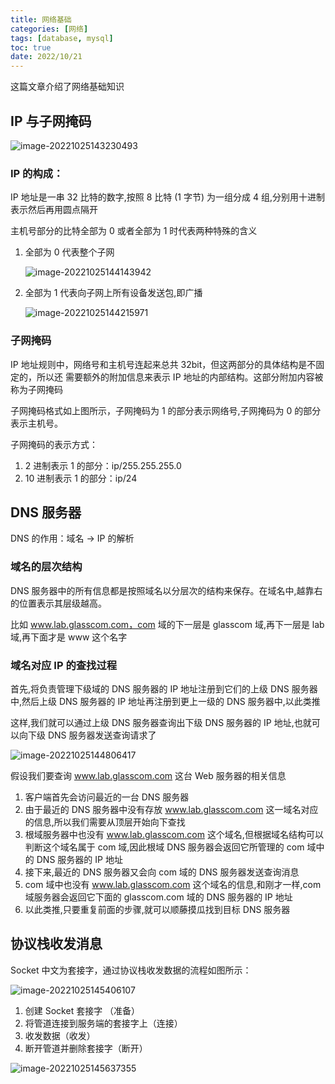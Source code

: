 ```yaml
---
title: 网络基础
categories: [网络]
tags: [database, mysql]
toc: true
date: 2022/10/21
---
```


这篇文章介绍了网络基础知识

<!-- more -->

## IP 与子网掩码

![image-20221025143230493](http://serial.limiaomiao.site:8089/public/uploads/image-20221025143230493.png)

### IP 的构成：

IP 地址是一串 32 比特的数字,按照 8 比特 (1 字节) 为一组分成 4 组,分别用十进制表示然后再用圆点隔开

主机号部分的比特全部为 0 或者全部为 1 时代表两种特殊的含义

1. 全部为 0 代表整个子网

   ![image-20221025144143942](http://serial.limiaomiao.site:8089/public/uploads/image-20221025144143942.png)

2. 全部为 1 代表向子网上所有设备发送包,即广播

   ![image-20221025144215971](http://serial.limiaomiao.site:8089/public/uploads/image-20221025144215971.png)

### 子网掩码

IP 地址规则中，网络号和主机号连起来总共 32bit，但这两部分的具体结构是不固定的，所以还 需要额外的附加信息来表示 IP 地址的内部结构。这部分附加内容被称为子网掩码

子网掩码格式如上图所示，子网掩码为 1 的部分表示网络号,子网掩码为 0 的部分表示主机号。

子网掩码的表示方式：

1. 2 进制表示 1 的部分：ip/255.255.255.0
2. 10 进制表示 1 的部分：ip/24

## DNS 服务器

DNS 的作用：域名 -> IP 的解析

### 域名的层次结构

DNS 服务器中的所有信息都是按照域名以分层次的结构来保存。在域名中,越靠右的位置表示其层级越高。

比如 www.lab.glasscom.com，com 域的下一层是 glasscom 域,再下一层是 lab 域,再下面才是 www 这个名字

### 域名对应 IP 的查找过程

首先,将负责管理下级域的 DNS 服务器的 IP 地址注册到它们的上级 DNS 服务器中,然后上级 DNS 服务器的 IP 地址再注册到更上一级的 DNS 服务器中,以此类推

这样,我们就可以通过上级 DNS 服务器查询出下级 DNS 服务器的 IP 地址,也就可以向下级 DNS 服务器发送查询请求了

![image-20221025144806417](http://serial.limiaomiao.site:8089/public/uploads/image-20221025144806417.png)

假设我们要查询 www.lab.glasscom.com 这台 Web 服务器的相关信息

1. 客户端首先会访问最近的一台 DNS 服务器
2. 由于最近的 DNS 服务器中没有存放 www.lab.glasscom.com 这一域名对应的信息,所以我们需要从顶层开始向下查找
3. 根域服务器中也没有 www.lab.glasscom.com 这个域名,但根据域名结构可以判断这个域名属于 com 域,因此根域 DNS 服务器会返回它所管理的 com 域中的 DNS 服务器的 IP 地址
4. 接下来,最近的 DNS 服务器又会向 com 域的 DNS 服务器发送查询消息
5. com 域中也没有 www.lab.glasscom.com 这个域名的信息,和刚才一样,com 域服务器会返回它下面的 glasscom.com 域的 DNS 服务器的 IP 地址
6. 以此类推,只要重复前面的步骤,就可以顺藤摸瓜找到目标 DNS 服务器

## 协议栈收发消息

Socket 中文为套接字，通过协议栈收发数据的流程如图所示：

![image-20221025145406107](http://serial.limiaomiao.site:8089/public/uploads/image-20221025145406107.png)

1. 创建 Socket 套接字 （准备）
2. 将管道连接到服务端的套接字上（连接）
3. 收发数据（收发）
4. 断开管道并删除套接字（断开）

![image-20221025145637355](http://serial.limiaomiao.site:8089/public/uploads/image-20221025145637355.png)
